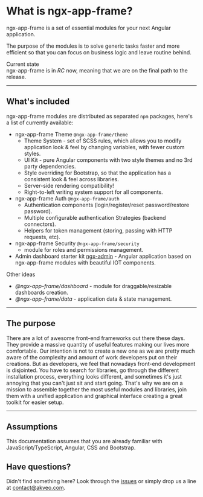 # What is ngx-app-frame?

ngx-app-frame is a set of essential modules for your next Angular application.

The purpose of the modules is to solve generic tasks faster and more efficient so that you can focus on business logic and leave routine behind.

<div class="note note-info">
  <div class="note-title">Current state</div>
  <div class="note-body">
    ngx-app-frame is in <i>RC</i> now, meaning that we are on the final path to the release.
  </div>
</div>
<hr>

## What's included

ngx-app-frame modules are distributed as separated `npm` packages, here's a list of currently available:

- ngx-app-frame Theme `@ngx-app-frame/theme`
  - Theme System - set of SCSS rules, which allows you to modify application look & feel by changing variables, with fewer custom styles.
  - UI Kit - pure Angular components with two style themes and no 3rd party dependencies.
  - Style overriding for Bootstrap, so that the application has a consistent look & feel across libraries.
  - Server-side rendering compatibility!
  - Right-to-left writing system support for all components.
- ngx-app-frame Auth `@ngx-app-frame/auth`
  - Authentication components (login/register/reset password/restore password).
  - Multiple configurable authentication Strategies (backend connectors).
  - Helpers for token management (storing, passing with HTTP requests, etc).
- ngx-app-frame Security `@ngx-app-frame/security` 
  - module for roles and permissions management.
- Admin dashboard starter kit <a href="https://github.com/akveo/ngx-admin" target="_blank">ngx-admin</a> - Angular application based on ngx-app-frame modules with beautiful IOT components.

Other ideas
- *@ngx-app-frame/dashboard* - module for draggable/resizable dashboards creation.
- *@ngx-app-frame/data* - application data & state management.
<hr>

## The purpose

There are a lot of awesome front-end frameworks out there these days. 
They provide a massive quantity of useful features making our lives more comfortable. 
Our intention is not to create a new one as we are pretty much aware of the complexity and amount of work developers put on their creations. 
But as developers, we feel that nowadays front-end development is disjointed. 
You have to search for libraries, go through the different installation process, everything looks different, and sometimes it's just annoying that you can't just sit and start going. 
That's why we are on a mission to assemble together the most useful modules and libraries, join them with a unified application and graphical interface creating a great toolkit for easier setup.
<hr>

## Assumptions

This documentation assumes that you are already familiar with JavaScript/TypeScript, Angular, CSS and Bootstrap.

## Have questions?
Didn't find something here? Look through the <a href="https://github.com/JINSCOP/ngx-app-frame/issues" target="_blank">issues</a> or simply drop us a line at <a href="mailto:contact@akveo.com">contact@akveo.com</a>.

